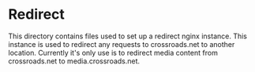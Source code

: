 # Redirect

This directory contains files used to set up a redirect nginx instance. This instance is used to redirect any requests to crossroads.net to another location. Currently it's only use is to redirect media content from crossroads.net to media.crossroads.net.